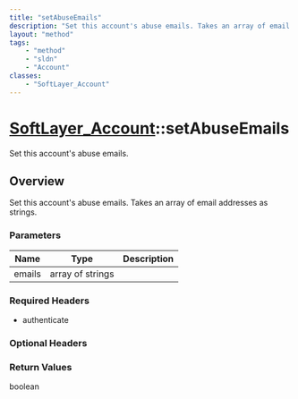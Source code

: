 ```yaml
---
title: "setAbuseEmails"
description: "Set this account's abuse emails. Takes an array of email addresses as strings."
layout: "method"
tags:
    - "method"
    - "sldn"
    - "Account"
classes:
    - "SoftLayer_Account"
---
```

# [SoftLayer_Account](/reference/services/SoftLayer_Account)::setAbuseEmails

Set this account's abuse emails.


## Overview 
Set this account's abuse emails. Takes an array of email addresses as strings. 

### Parameters 
|Name | Type | Description |
| --- | --- | --- |
|emails| array of strings| |


### Required Headers
* authenticate

### Optional Headers

### Return Values
boolean

